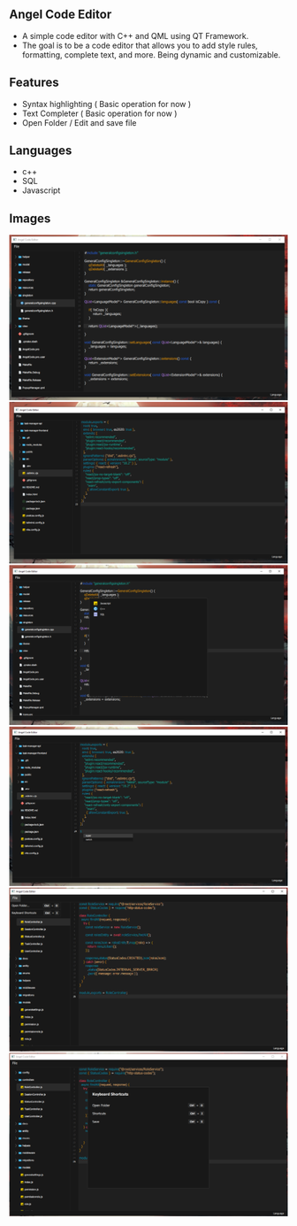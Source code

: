 ## Angel Code Editor

- A simple code editor with C++ and QML using QT Framework.
- The goal is to be a code editor that allows you to add style rules, formatting, complete text, and more. Being dynamic and customizable.

## Features
- Syntax highlighting ( Basic operation for now ) 
- Text Completer ( Basic operation for now )
- Open Folder / Edit and save file

## Languages
- c++
- SQL
- Javascript

## Images 

![c++](documentation/c++.png)
![javascript](documentation/javascript.png)
![language-selector](documentation/language-selector.png)
![text-completer](documentation/text-completer.png)
![menu](documentation/menu.png)
![shortcuts](documentation/shortcuts.png)
